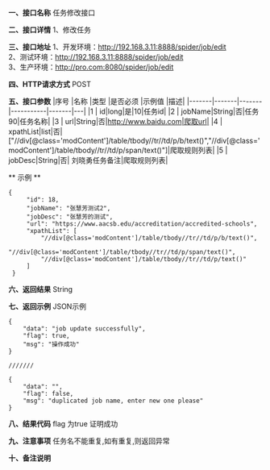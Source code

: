 **一、接口名称**
任务修改接口  

**二、接口详情**
1、修改任务  

**三、接口地址**
1、开发环境：http://192.168.3.11:8888/spider/job/edit  
2、测试环境：http://192.168.3.11:8888/spider/job/edit  
3、生产环境：http://pro.com:8080/spider/job/edit  

**四、HTTP请求方式**
POST

**五、接口参数**
|序号	|名称	|类型	|是否必须	|示例值	|描述|
|-------|-------|-------|-----------|-------|---|
|1      | id|long|是|10|任务id|
|2      | jobName|String|否|任务90|任务名称|
|3      | url|String|否|http://www.baidu.com|爬取url|
|4      | xpathList|list|否|["//div[@class='modContent']/table/tbody//tr//td/p/b/text()","//div[@class='modContent']/table/tbody//tr//td/p/span/text()"]|爬取规则列表|
|5      | jobDesc|String|否| 刘晓勇任务备注|爬取规则列表|


** 示例 **

    {
         "id": 18,
         "jobName": "张慧芳测试2",
         "jobDesc": "张慧芳的测试",
         "url": "https://www.aacsb.edu/accreditation/accredited-schools",
         "xpathList": [
             "//div[@class='modContent']/table/tbody//tr//td/p/b/text()",
             "//div[@class='modContent']/table/tbody//tr//td/p/span/text()",
             "//div[@class='modContent']/table/tbody//tr//td/p/text()"
         ]
     }


**六、返回结果**
String

**七、返回示例**
JSON示例  

  
    {
        "data": "job update successfully",
        "flag": true,
        "msg": "操作成功"
    }
    
    ///////   
    
    {
        "data": "",
        "flag": false,
        "msg": "duplicated job name, enter new one please"
    }

**八、结果代码**
flag 为true 证明成功

**九、注意事项**
任务名不能重复,如有重复,则返回异常   

**十、备注说明**
